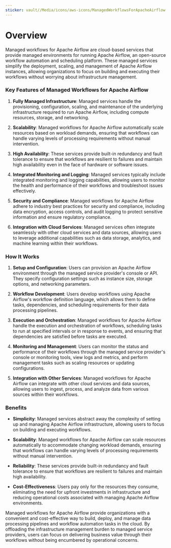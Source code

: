 ```yaml
---
sticker: vault//Media/icons/aws-icons/ManagedWorkflowsForApacheAirflow.svg
---
```

# Overview

Managed workflows for Apache Airflow are cloud-based services that provide managed environments for running Apache Airflow, an open-source workflow automation and scheduling platform. These managed services simplify the deployment, scaling, and management of Apache Airflow instances, allowing organizations to focus on building and executing their workflows without worrying about infrastructure management.

### Key Features of Managed Workflows for Apache Airflow

1. **Fully Managed Infrastructure**: Managed services handle the provisioning, configuration, scaling, and maintenance of the underlying infrastructure required to run Apache Airflow, including compute resources, storage, and networking.
    
2. **Scalability**: Managed workflows for Apache Airflow automatically scale resources based on workload demands, ensuring that workflows can handle varying levels of processing requirements without manual intervention.
    
3. **High Availability**: These services provide built-in redundancy and fault tolerance to ensure that workflows are resilient to failures and maintain high availability even in the face of hardware or software issues.
    
4. **Integrated Monitoring and Logging**: Managed services typically include integrated monitoring and logging capabilities, allowing users to monitor the health and performance of their workflows and troubleshoot issues effectively.
    
5. **Security and Compliance**: Managed workflows for Apache Airflow adhere to industry best practices for security and compliance, including data encryption, access controls, and audit logging to protect sensitive information and ensure regulatory compliance.
    
6. **Integration with Cloud Services**: Managed services often integrate seamlessly with other cloud services and data sources, allowing users to leverage additional capabilities such as data storage, analytics, and machine learning within their workflows.
    

### How It Works

1. **Setup and Configuration**: Users can provision an Apache Airflow environment through the managed service provider's console or API. They specify configuration settings such as instance size, storage options, and networking parameters.
    
2. **Workflow Development**: Users develop workflows using Apache Airflow's workflow definition language, which allows them to define tasks, dependencies, and scheduling requirements for their data processing pipelines.
    
3. **Execution and Orchestration**: Managed workflows for Apache Airflow handle the execution and orchestration of workflows, scheduling tasks to run at specified intervals or in response to events, and ensuring that dependencies are satisfied before tasks are executed.
    
4. **Monitoring and Management**: Users can monitor the status and performance of their workflows through the managed service provider's console or monitoring tools, view logs and metrics, and perform management tasks such as scaling resources or updating configurations.
    
5. **Integration with Other Services**: Managed workflows for Apache Airflow can integrate with other cloud services and data sources, allowing users to ingest, process, and analyze data from various sources within their workflows.
    

### Benefits

- **Simplicity**: Managed services abstract away the complexity of setting up and managing Apache Airflow infrastructure, allowing users to focus on building and executing workflows.
    
- **Scalability**: Managed workflows for Apache Airflow can scale resources automatically to accommodate changing workload demands, ensuring that workflows can handle varying levels of processing requirements without manual intervention.
    
- **Reliability**: These services provide built-in redundancy and fault tolerance to ensure that workflows are resilient to failures and maintain high availability.
    
- **Cost-Effectiveness**: Users pay only for the resources they consume, eliminating the need for upfront investments in infrastructure and reducing operational costs associated with managing Apache Airflow environments.
    

Managed workflows for Apache Airflow provide organizations with a convenient and cost-effective way to build, deploy, and manage data processing pipelines and workflow automation tasks in the cloud. By offloading the infrastructure management burden to managed service providers, users can focus on delivering business value through their workflows without being encumbered by operational concerns.